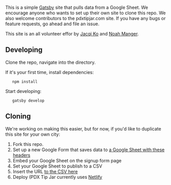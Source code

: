 This is a simple [Gatsby](https://www.gatsbyjs.org/) site that pulls data from a Google Sheet. We encourage anyone who wants to set up their own site to clone this repo. We also welcome contributors to the pdxtipjar.com site. If you have any bugs or feature requests, go ahead and file an issue.

This site is an all volunteer effor by [Jacqi Ko](https://jaxko.com) and [Noah Manger](https://github.com/noahmanger).

## Developing

Clone the repo, navigate into the directory.

If it's your first time, install dependencies:

```shell
   npm install
```

Start developing:

```shell
   gatsby develop
```

## Cloning
We're working on making this easier, but for now, if you'd like to duplicate this site for your own city:

1. Fork this repo.
2. Set up a new Google Form that saves data to [a Google Sheet with these headers](https://docs.google.com/spreadsheets/d/e/2PACX-1vQuZugxK6PwsMWUTHFrWxF7xZ0mmlkIcNLLQ4H8LWjflx_JpPi1804_BgKp-KLNnScVnmcmant9DDmp/pubhtml?gid=1536693349&single=true)
3. Embed your Google Sheet on the signup form page
4. Set your Google Sheet to publish to a CSV
5. Insert the URL [to the CSV here](https://github.com/noahmanger/pdxtipjar/blob/master/src/components/constants.js#L2)
6. Deploy (PDX Tip Jar currently uses [Netlify](https://netlify.com)

